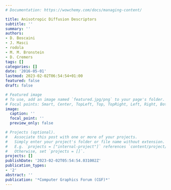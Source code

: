 ```yaml
---
# Documentation: https://wowchemy.com/docs/managing-content/

title: Anisotropic Diffusion Descriptors
subtitle: ''
summary: ''
authors:
- D. Boscaini
- J. Masci
- rodola
- M. M. Bronstein
- D. Cremers
tags: []
categories: []
date: '2016-05-01'
lastmod: 2023-02-02T06:54:54+01:00
featured: false
draft: false

# Featured image
# To use, add an image named `featured.jpg/png` to your page's folder.
# Focal points: Smart, Center, TopLeft, Top, TopRight, Left, Right, BottomLeft, Bottom, BottomRight.
image:
  caption: ''
  focal_point: ''
  preview_only: false

# Projects (optional).
#   Associate this post with one or more of your projects.
#   Simply enter your project's folder or file name without extension.
#   E.g. `projects = ["internal-project"]` references `content/project/deep-learning/index.md`.
#   Otherwise, set `projects = []`.
projects: []
publishDate: '2023-02-02T05:54:54.031002Z'
publication_types:
- '2'
abstract: ''
publication: '*Computer Graphics Forum (CGF)*'
---
```

